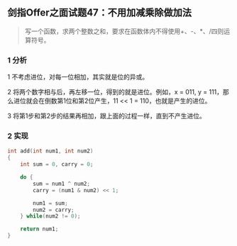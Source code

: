 ## 剑指Offer之面试题47：不用加减乘除做加法

> 写一个函数，求两个整数之和，要求在函数体内不得使用+、-、*、/四则运算符号。

### 1 分析

1 不考虑进位，对每一位相加，其实就是位的异或。

2 将两个数字相与后，再左移一位，得到的就是进位。例如，x = 011, y = 111，那么进位就会在倒数第1位和第2位产生，11 << 1 = 110，也就是产生的进位。

3 将第1步和第2步的结果再相加，跟上面的过程一样，直到不产生进位。

### 2 实现

``` C++
int add(int num1, int num2)
{
	int sum = 0, carry = 0;

	do {
		sum = num1 ^ num2;
		carry = (num1 & num2) << 1;

		num1 = sum;
		num2 = carry;
	} while(num2 != 0);

	return num1;
}
```
